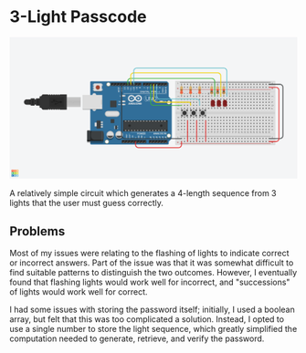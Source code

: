 # 3-Light Passcode

![Circuit](pass.png)

A relatively simple circuit which generates a 4-length sequence from 3 lights that the user must guess correctly.

## Problems

Most of my issues were relating to the flashing of lights to indicate correct or incorrect answers. Part of the issue was that it was somewhat difficult to find suitable patterns to distinguish the two outcomes. However, I eventually found that flashing lights would work well for incorrect, and "successions" of lights would work well for correct.

I had some issues with storing the password itself; initially, I used a boolean array, but felt that this was too complicated a solution. Instead, I opted to use a single number to store the light sequence, which greatly simplified the computation needed to generate, retrieve, and verify the password.
